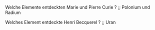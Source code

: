 Welche Elemente entdeckten Marie und Pierre Curie ? ;; Polonium und Radium
<!--SR:!2024-10-01,12,250-->

Welches Element entdeckte Henri Becquerel ? ;; Uran
<!--SR:!2024-12-16,101,290-->